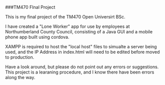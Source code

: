 ###TM470 FInal Project

This is my final project of the TM470 Open Universirt BSc.

I have created a "Lone Worker" app for use by employees at Northumberland County Council, consisting of a Java GUI and a mobile phone app built using cordova.

XAMPP is required to host the "local host" files to simualte a server being used, and the IP Address in index.html will need to be edited before moved to production.

Have a look around, but please do not point out any errors or suggestions. This project is a learaning procedure, and I know there have been errors along the way.
